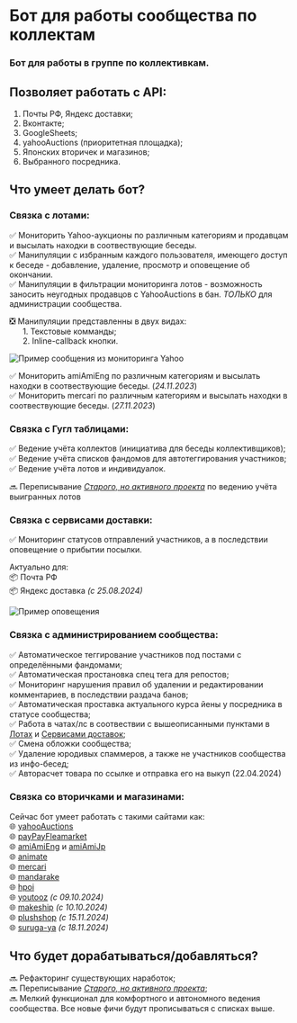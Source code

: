 # Бот для работы сообщества по коллектам

### Бот для работы в группе по коллективкам.

## Позволяет работать с API:
1. Почты РФ, Яндекс доставки;
2. Вконтакте;
3. GoogleSheets;
4. yahooAuctions (приоритетная площадка);
5. Японских вторичек и магазинов;
6. Выбранного посредника.  

## Что умеет делать бот?

### Связка с лотами:

✅ Мониторить Yahoo-аукционы по различным категориям и продавцам и высылать находки в соотвествующие беседы.  
✅ Манипуляции с избранным каждого пользователя, имеющего доступ к беседе - добавление, удаление, просмотр и оповещение об окончании.  
✅ Манипуляции в фильтрации мониторинга лотов - возможность заносить неугодных продавцов с YahooAuctions в бан. *ТОЛЬКО* для администрации сообщества.

❎ Манипуляции представленны в двух видах:  
&nbsp;&nbsp;&nbsp;&nbsp;&nbsp;&nbsp;1. Текстовые комманды;  
&nbsp;&nbsp;&nbsp;&nbsp;&nbsp;&nbsp;2. Inline-callback кнопки.  

![Пример сообщения из мониторинга Yahoo](https://sun9-34.userapi.com/impg/ibZgfGpRtFl-dvB6k9G5RUxGjbUv8fGlYKlBfg/Ek3Hu-XmKR0.jpg?size=493x636&quality=95&sign=6b7dd6080c8e691ee28e75a26f32e8c7&type=album "Пример сообщения из мониторинга Yahoo")  
  

✅ Мониторить amiAmiEng по различным категориям и высылать находки в соотвествующие беседы. (*24.11.2023*)  
✅ Мониторить mercari по различным категориям и высылать находки в соотвествующие беседы. (*27.11.2023*)

### Связка с Гугл таблицами:

✅ Ведение учёта коллектов (инициатива для беседы коллективщиков);  
✅ Ведение учёта списков фандомов для автотеггирования участников;  
✅ Ведение учёта лотов и индивидуалок.

🔜 Переписывание *[Старого, но активного проекта](https://github.com/femperox/CollectBot)* по ведению учёта выигранных лотов

### Связка с сервисами доставки:

✅ Мониторинг статусов отправлений участников, а в последствии оповещение о прибытии посылки.  

Актуально для:  
📦 Почта РФ  
📦 Яндекс доставка *(с 25.08.2024)*

![Пример оповещения](https://sun9-67.userapi.com/impg/4kOrsDst5NUVzE0LKkaByBWSiV0uAboGZ0swig/4_ngxWPME4s.jpg?size=473x523&quality=95&sign=21e1829aefd91c7416038e71c9696001&type=album "Пример оповещения")  



### Связка с администрированием сообщества:

✅ Автоматическое теггирование участников под постами с определёнными фандомами;  
✅ Автоматическая простановка спец тега для репостов;  
✅ Мониторинг нарушения правил об удалении и редактировании комментариев, в последствии раздача банов;  
✅ Автоматическая проставка актуального курса йены у посредника в статусе сообщества;  
✅ Работа в чатах/лс в соотвествии с вышеописанными пунктами в [Лотах](#связка-с-лотами:) и [Сервисами доставок](#связка-с-сервисами-доставки:);  
✅ Смена обложки сообщества;  
✅ Удаление юродивых спаммеров, а также не участников сообщества из инфо-бесед;  
✅ Авторасчет товара по ссылке и отправка его на выкуп (22.04.2024)

### Связка со вторичками и магазинами: 

Сейчас бот умеет работать с такими сайтами как:  
🌐 [yahooAuctions](https://auctions.yahoo.co.jp)  
🌐 [payPayFleamarket](https://paypayfleamarket.yahoo.co.jp)  
🌐 [amiAmiEng](https://www.amiami.com/eng/) и [amiAmiJp](https://www.amiami.jp)  
🌐 [animate](https://www.animate-onlineshop.jp)  
🌐 [mercari](https://jp.mercari.com)  
🌐 [mandarake](https://www.mandarake.co.jp)  
🌐 [hpoi](https://www.hpoi.net)  
🌐 [youtooz](https://youtooz.com/) *(с 09.10.2024)*  
🌐 [makeship](https://www.makeship.com) *(с 10.10.2024)*  
🌐 [plushshop](https://www.plushshop.com) *(с 15.11.2024)*  
🌐 [suruga-ya](https://www.suruga-ya.jp/) *(с 18.11.2024)*


## Что будет дорабатываться/добавляться?

🔜 Рефакторинг существующих наработок;  
🔜 Переписывание *[Старого, но активного проекта](https://github.com/femperox/CollectBot)*;  
🔜 Мелкий функционал для комфортного и автономного ведения сообщества. Все новые фичи будут прописываться с списках выше.


